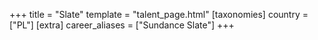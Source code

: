 +++
title = "Slate"
template = "talent_page.html"
[taxonomies]
country = ["PL"]
[extra]
career_aliases = ["Sundance Slate"]
+++

